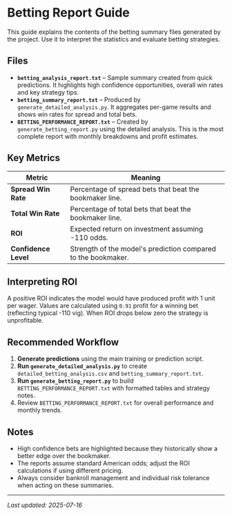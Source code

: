 # Betting Report Guide

This guide explains the contents of the betting summary files generated by the project. Use it to interpret the statistics and evaluate betting strategies.

## Files

- **`betting_analysis_report.txt`** – Sample summary created from quick predictions. It highlights high confidence opportunities, overall win rates and key strategy tips.
- **`betting_summary_report.txt`** – Produced by `generate_detailed_analysis.py`. It aggregates per-game results and shows win rates for spread and total bets.
- **`BETTING_PERFORMANCE_REPORT.txt`** – Created by `generate_betting_report.py` using the detailed analysis. This is the most complete report with monthly breakdowns and profit estimates.

## Key Metrics

| Metric | Meaning |
|-------|---------|
| **Spread Win Rate** | Percentage of spread bets that beat the bookmaker line. |
| **Total Win Rate** | Percentage of total bets that beat the bookmaker line. |
| **ROI** | Expected return on investment assuming -110 odds. |
| **Confidence Level** | Strength of the model's prediction compared to the bookmaker. |

## Interpreting ROI

A positive ROI indicates the model would have produced profit with 1 unit per wager. Values are calculated using `0.91` profit for a winning bet (reflecting typical -110 vig). When ROI drops below zero the strategy is unprofitable.

## Recommended Workflow

1. **Generate predictions** using the main training or prediction script.
2. **Run `generate_detailed_analysis.py`** to create `detailed_betting_analysis.csv` and `betting_summary_report.txt`.
3. **Run `generate_betting_report.py`** to build `BETTING_PERFORMANCE_REPORT.txt` with formatted tables and strategy notes.
4. Review `BETTING_PERFORMANCE_REPORT.txt` for overall performance and monthly trends.

## Notes

- High confidence bets are highlighted because they historically show a better edge over the bookmaker.
- The reports assume standard American odds; adjust the ROI calculations if using different pricing.
- Always consider bankroll management and individual risk tolerance when acting on these summaries.

---

_Last updated: 2025-07-16_

